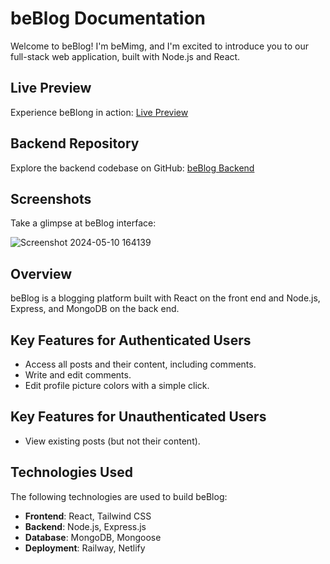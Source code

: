 # beBlog Documentation
Welcome to beBlog! I'm beMimg, and I'm excited to introduce you to our full-stack web application, built with Node.js and React.

## Live Preview
Experience beBlong in action: [Live Preview](https://beblog-bemimg-app.netlify.app/)

## Backend Repository
Explore the backend codebase on GitHub: [beBlog Backend](https://github.com/beMimg/backend_blog_api)

## Screenshots
Take a glimpse at beBlog interface:

![Screenshot 2024-05-10 164139](https://github.com/beMimg/beblog-frontend/assets/126000960/3e8cf676-aa30-481b-8fd2-006bee587f97)

## Overview
beBlog is a blogging platform built with React on the front end and Node.js, Express, and MongoDB on the back end.

## Key Features for Authenticated Users

- Access all posts and their content, including comments.
- Write and edit comments.
- Edit profile picture colors with a simple click.

## Key Features for Unauthenticated Users

- View existing posts (but not their content).


## Technologies Used

The following technologies are used to build beBlog:

- **Frontend**: React, Tailwind CSS
- **Backend**: Node.js, Express.js
- **Database**: MongoDB, Mongoose
- **Deployment**: Railway, Netlify
